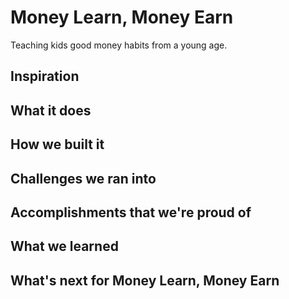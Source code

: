 # Money Learn, Money Earn
Teaching kids good money habits from a young age.

## Inspiration

## What it does

## How we built it

## Challenges we ran into

## Accomplishments that we're proud of

## What we learned

## What's next for Money Learn, Money Earn